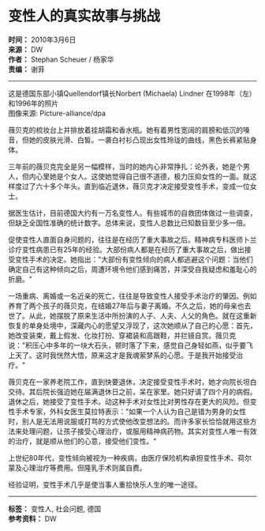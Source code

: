 # 变性人的真实故事与挑战

**时间：** 2010年3月6日  
**来源：** DW  
**作者：** Stephan Scheuer / 杨家华  
**责编：** 谢菲  

---

这是德国东部小镇Quellendorf镇长Norbert (Michaela) Lindner 在1998年（左）和1996年的照片  
图像来源: Picture-alliance/dpa  

薇贝克的梳妆台上并排放着挂胡霜和香水瓶。她有着男性宽阔的肩膀和低沉的嗓音，但她的皮肤光滑、白皙。一袭白衬衫凸现出女性玲珑的曲线，黑色长裤紧贴身体。

三年前的薇贝克完全是另一幅模样，当时的她内心非常挣扎：论外表，她是个男人，但内心里她是个女人。这使她觉得自己很不道德，极力压抑女性的一面。就这样度过了六十多个年头。直到临近退休，薇贝克才决定接受变性手术，变成一位女士。

据医生估计，目前德国大约有一万名变性人。有些城市的自救团体做过一些调查，但缺乏全国性准确的统计数字。总体来说，变性人总数比已知数目至少多一倍。

促使变性人直面自身问题的，往往是在经历了重大事故之后。精神病专科医师卜兰诊疗变性病患已有25年的经验。大部份病人都是在经历了重大事故之后，做出接受变性手术的决定。她指出："大部份有变性倾向的病人都逃避这个问题：当他们确定自己有这种倾向之后，周遭环境令他们感到痛苦，并深受自我疑虑和羞耻心的折磨。"

一场重病、离婚或一名近亲的死亡，往往是导致变性人接受手术治疗的肇因。例如养育了两个孩子的薇贝克，在结婚27年后与妻子离婚。不久之后，她的母亲也去世了。从此，她摆脱了原来生活中所扮演的人子、人夫、人父的角色。就在这重新恢复的单身处境中，深藏内心的愿望又浮现了，这次她顺从了自己的心愿：首先，她改变装束，戴上假发、化妆打扮、穿裙装和高跟鞋，并拦镜自赏。薇贝克说："积压心中多年的一块大石头，顿时落了下来，感觉自己身轻如燕，似乎要飞上天了。这时我恍然大悟，原来这才是我魂萦梦系的心愿。于是我开始接受治疗。"

薇贝克在一家养老院工作，直到快要退休，决定接受变性手术时，她才向院长坦白交待。其后院长强迫她在届满退休日之前，呆在家里。她只好请了四个月的病假。退休之后，她接受了变性手术。动这种手术对女性比对男性存在更大的风险。但变性手术专家，外科女医生莫拉特表示："如果一个人认为自己是错为男身的女性时，别人是无法用说服或打骂的方式使他改变想法的。而许多家长恰恰就用这些方法来处理问题，让孩子接受心理治疗，或服用精神病药物。其实对变性人唯一有效的治疗，就是顺从他们的心意，接受他们变性。"

上世纪80年代，变性倾向被视为一种疾病，由医疗保险机构承担变性手术、荷尔蒙及心理治疗等费用。但隆乳手术则属自费。

经验证明，变性手术几乎是使当事人重拾快乐人生的唯一途径。

---

**标签：** 变性人, 社会问题, 德国  
**参考资料：** DW